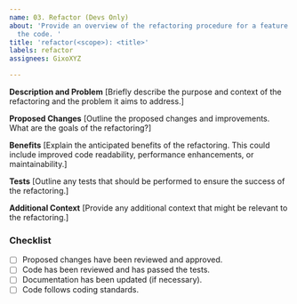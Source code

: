 ```yaml
---
name: 03. Refactor (Devs Only)
about: 'Provide an overview of the refactoring procedure for a feature or area of
  the code. '
title: 'refactor(<scope>): <title>'
labels: refactor
assignees: GixoXYZ

---
```


**Description and Problem**
[Briefly describe the purpose and context of the refactoring and the problem it aims to address.]

**Proposed Changes**
[Outline the proposed changes and improvements. What are the goals of the refactoring?]

**Benefits**
[Explain the anticipated benefits of the refactoring. This could include improved code readability, performance enhancements, or maintainability.]

**Tests**
[Outline any tests that should be performed to ensure the success of the refactoring.]

**Additional Context**
[Provide any additional context that might be relevant to the refactoring.]

### Checklist
- [ ] Proposed changes have been reviewed and approved.
- [ ] Code has been reviewed and has passed the tests.
- [ ] Documentation has been updated (if necessary).
- [ ] Code follows coding standards.
